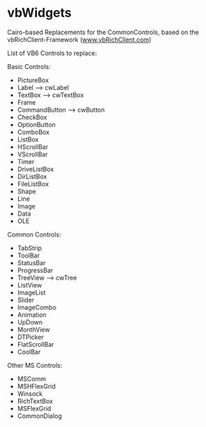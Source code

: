 vbWidgets
=========

Cairo-based Replacements for the CommonControls, based on the vbRichClient-Framework (www.vbRichClient.com)

List of VB6 Controls to replace:

Basic Controls:
* PictureBox	
* Label			--> cwLabel
* TextBox		--> cwTextBox
* Frame
* CommandButton		--> cwButton
* CheckBox
* OptionButton
* ComboBox
* ListBox
* HScrollBar
* VScrollBar
* Timer
* DriveListBox
* DirListBox
* FileListBox
* Shape
* Line
* Image
* Data
* OLE

Common Controls:
* TabStrip
* ToolBar
* StatusBar
* ProgressBar
* TreeView		--> cwTree
* ListView
* ImageList
* Slider
* ImageCombo
* Animation
* UpDown
* MonthView
* DTPicker
* FlatScrollBar
* CoolBar

Other MS Controls:
* MSComm
* MSHFlexGrid
* Winsock
* RichTextBox
* MSFlexGrid
* CommonDialog


